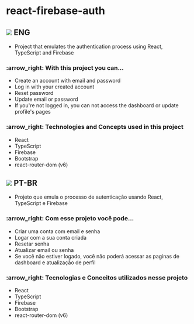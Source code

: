<h1>react-firebase-auth</h1>

<h2><img src='https://raw.githubusercontent.com/stevenrskelton/flag-icon/master/png/36/country-4x3/us.png'/> ENG</h2>

-   Project that emulates the authentication process using React, TypeScript and Firebase

<h3>:arrow_right: With this project you can...</h3>

-   Create an account with email and password
-   Log in with your created account
-   Reset password
-   Update email or password
-   If you're not logged in, you can not access the dashboard or update profile's pages

<h3>:arrow_right: Technologies and Concepts used in this project</h3>

-   React
-   TypeScript
-   Firebase
-   Bootstrap
-   react-router-dom (v6)

<h2><img src='https://raw.githubusercontent.com/stevenrskelton/flag-icon/master/png/36/country-4x3/br.png'/> PT-BR</h2>

-   Projeto que emula o processo de autenticação usando React, TypeScript e Firebase

<h3>:arrow_right: Com esse projeto você pode...</h3>

-   Criar uma conta com email e senha
-   Logar com a sua conta criada
-   Resetar senha
-   Atualizar email ou senha
-   Se você não estiver logado, você não poderá acessar as paginas de dashboard e atualização de perfil

<h3>:arrow_right: Tecnologias e Conceitos utilizados nesse projeto</h3>

-   React
-   TypeScript
-   Firebase
-   Bootstrap
-   react-router-dom (v6)
